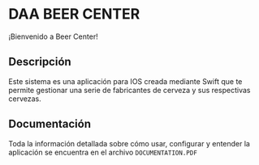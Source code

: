# DAA BEER CENTER

¡Bienvenido a Beer Center!

## Descripción

Este sistema es una aplicación para IOS creada mediante Swift que te permite gestionar una serie de fabricantes de cerveza y sus respectivas cervezas.

## Documentación

Toda la información detallada sobre cómo usar, configurar y entender la aplicación se encuentra en el archivo `DOCUMENTATION.PDF`

